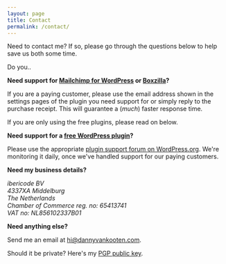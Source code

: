 ```yaml
---
layout: page
title: Contact
permalink: /contact/
---
```


Need to contact me? If so, please go through the questions below to help save us both some time.

Do you..

__Need support for [Mailchimp for WordPress](https://www.mc4wp.com/) or [Boxzilla](https://boxzillaplugin.com/)?__

If you are a paying customer, please use the email address shown in the settings pages of the plugin you need support for or simply reply to the purchase receipt. 
This will guarantee a (_much_) faster response time.

If you are only using the free plugins, please read on below.

__Need support for a [free WordPress plugin](/wordpress-plugins/)?__

Please use the appropriate [plugin support forum on WordPress.org](https://wordpress.org/support/). We're monitoring it daily, once we've handled support for our paying customers.

__Need my business details?__

<address>
ibericode BV <br>
4337XA Middelburg<br>
The Netherlands <br>
Chamber of Commerce reg. no: 65413741<br>
VAT no: NL856102337B01<br>
</address>


__Need anything else?__

Send me an email at [&#104;&#105;&#64;&#100;&#97;&#110;&#110;&#121;&#118;&#97;&#110;&#107;&#111;&#111;&#116;&#101;&#110;&#46;&#99;&#111;&#109;](mailto:&#104;&#105;&#64;&#100;&#97;&#110;&#110;&#121;&#118;&#97;&#110;&#107;&#111;&#111;&#116;&#101;&#110;&#46;&#99;&#111;&#109;).

Should it be private? Here's my [PGP public key](/media/public-key.txt).
